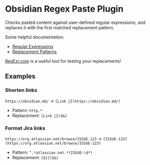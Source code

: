 # Obsidian Regex Paste Plugin

Checks pasted content against user-defined regular expressions, and replaces it with the first matched replacement pattern.

Some helpful documentation:
- [Regular Expressions](https://developer.mozilla.org/en-US/docs/Web/JavaScript/Reference/Global_Objects/RegExp)
- [Replacement Patterns](https://developer.mozilla.org/en-US/docs/Web/JavaScript/Reference/Global_Objects/String/replace#specifying_a_string_as_the_replacement)

[RegExr.com](https://regexr.com/) is a useful tool for testing your replacements!

## Examples

### Shorten links

`https://obsidian.md/` → `[Link 🔗](https://obsidian.md/)`

- Pattern: `http.*`
- Replacement: `[Link 🔗]($&)`

### Format Jira links

`https://org.atlassian.net/browse/ISSUE-123` → `[ISSUE-123](https://org.atlassian.net/browse/ISSUE-123)`

- Pattern: `^.*atlassian.net.*(ISSUE-\d*)`
- Replacement: `[$1]($&)`
